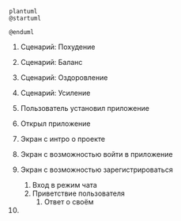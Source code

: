 ```
plantuml
@startuml

@enduml
```

1. Сценарий: Похудение
2. Сценарий: Баланс
3. Сценарий: Оздоровление
4. Сценарий: Усиление

1. Пользователь установил приложение
2. Открыл приложение
3. Экран с интро о проекте
4. Экран с возможностью войти в приложение
5. Экран с возможностью зарегистрироваться
   1. Вход в режим чата
   2. Приветствие пользователя
      1. Ответ о своём
6. 